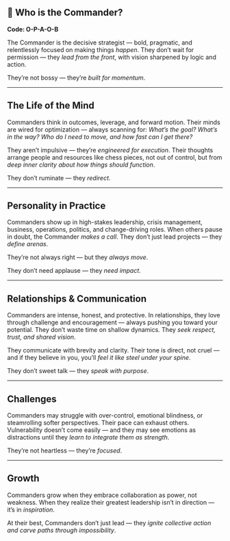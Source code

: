 ## 🧭 Who is the Commander?  
**Code: O-P-A-O-B**

The Commander is the decisive strategist — bold, pragmatic, and relentlessly focused on making things *happen*. They don’t wait for permission — they *lead from the front*, with vision sharpened by logic and action.

They’re not bossy — they’re *built for momentum*.

---

## The Life of the Mind

Commanders think in outcomes, leverage, and forward motion. Their minds are wired for optimization — always scanning for: *What’s the goal? What’s in the way? Who do I need to move, and how fast can I get there?*

They aren’t impulsive — they’re *engineered for execution*. Their thoughts arrange people and resources like chess pieces, not out of control, but from *deep inner clarity about how things should function*.

They don’t ruminate — they *redirect*.

---

## Personality in Practice

Commanders show up in high-stakes leadership, crisis management, business, operations, politics, and change-driving roles. When others pause in doubt, the Commander *makes a call*. They don’t just lead projects — they *define arenas*.

They’re not always right — but they *always move*.

They don’t need applause — they *need impact*.

---

## Relationships & Communication

Commanders are intense, honest, and protective. In relationships, they love through challenge and encouragement — always pushing you toward your potential. They don’t waste time on shallow dynamics. They *seek respect, trust, and shared vision*.

They communicate with brevity and clarity. Their tone is direct, not cruel — and if they believe in you, you’ll *feel it like steel under your spine*.

They don’t sweet talk — they *speak with purpose*.

---

## Challenges

Commanders may struggle with over-control, emotional blindness, or steamrolling softer perspectives. Their pace can exhaust others. Vulnerability doesn’t come easily — and they may see emotions as distractions until they *learn to integrate them as strength*.

They’re not heartless — they’re *focused*.

---

## Growth

Commanders grow when they embrace collaboration as power, not weakness. When they realize their greatest leadership isn’t in direction — it’s in *inspiration*.

At their best, Commanders don’t just lead — they *ignite collective action and carve paths through impossibility*.
